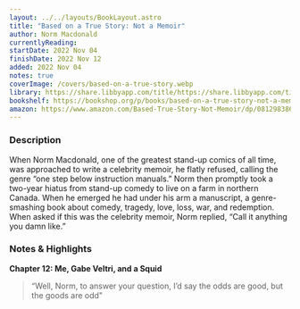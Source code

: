 ```yaml
---
layout: ../../layouts/BookLayout.astro
title: "Based on a True Story: Not a Memoir"
author: Norm Macdonald
currentlyReading:
startDate: 2022 Nov 04
finishDate: 2022 Nov 12
added: 2022 Nov 04
notes: true
coverImage: /covers/based-on-a-true-story.webp
library: https://share.libbyapp.com/title/https://share.libbyapp.com/title/2637556
bookshelf: https://bookshop.org/p/books/based-on-a-true-story-not-a-memoir-norm-macdonald/11738248
amazon: https://www.amazon.com/Based-True-Story-Not-Memoir/dp/0812983866
---
```


### Description
When Norm Macdonald, one of the greatest stand-up comics of all time, was approached to write a celebrity memoir, he flatly refused, calling the genre “one step below instruction manuals.” Norm then promptly took a two-year hiatus from stand-up comedy to live on a farm in northern Canada. When he emerged he had under his arm a manuscript, a genre-smashing book about comedy, tragedy, love, loss, war, and redemption. When asked if this was the celebrity memoir, Norm replied, “Call it anything you damn like.”

### Notes & Highlights
**Chapter 12: Me, Gabe Veltri, and a Squid**
> “Well, Norm, to answer your question, I’d say the odds are good, but the goods are odd"
